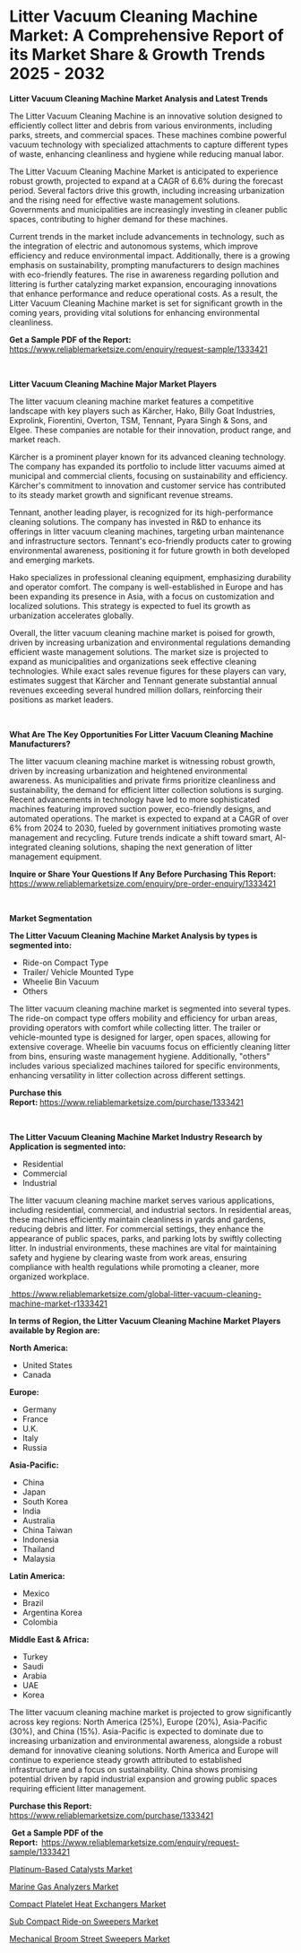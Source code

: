 <p><h1>Litter Vacuum Cleaning Machine Market: A Comprehensive Report of its Market Share & Growth Trends 2025 - 2032</h1></p><p><strong>Litter Vacuum Cleaning Machine Market Analysis and Latest Trends</strong></p>
<p><p>The Litter Vacuum Cleaning Machine is an innovative solution designed to efficiently collect litter and debris from various environments, including parks, streets, and commercial spaces. These machines combine powerful vacuum technology with specialized attachments to capture different types of waste, enhancing cleanliness and hygiene while reducing manual labor.</p><p>The Litter Vacuum Cleaning Machine Market is anticipated to experience robust growth, projected to expand at a CAGR of 6.6% during the forecast period. Several factors drive this growth, including increasing urbanization and the rising need for effective waste management solutions. Governments and municipalities are increasingly investing in cleaner public spaces, contributing to higher demand for these machines.</p><p>Current trends in the market include advancements in technology, such as the integration of electric and autonomous systems, which improve efficiency and reduce environmental impact. Additionally, there is a growing emphasis on sustainability, prompting manufacturers to design machines with eco-friendly features. The rise in awareness regarding pollution and littering is further catalyzing market expansion, encouraging innovations that enhance performance and reduce operational costs. As a result, the Litter Vacuum Cleaning Machine market is set for significant growth in the coming years, providing vital solutions for enhancing environmental cleanliness.</p></p>
<p><strong>Get a Sample PDF of the Report:&nbsp;</strong> <a href="https://www.reliablemarketsize.com/enquiry/request-sample/1333421?utm_campaign=1943&utm_medium=2&utm_source=Github&utm_content=ia&utm_term=24032025&utm_id=litter-vacuum-cleaning-machine">https://www.reliablemarketsize.com/enquiry/request-sample/1333421</a></p>
<p>&nbsp;</p>
<p><strong>Litter Vacuum Cleaning Machine Major Market Players</strong></p>
<p><p>The litter vacuum cleaning machine market features a competitive landscape with key players such as Kärcher, Hako, Billy Goat Industries, Exprolink, Fiorentini, Overton, TSM, Tennant, Pyara Singh & Sons, and Elgee. These companies are notable for their innovation, product range, and market reach.</p><p>Kärcher is a prominent player known for its advanced cleaning technology. The company has expanded its portfolio to include litter vacuums aimed at municipal and commercial clients, focusing on sustainability and efficiency. Kärcher's commitment to innovation and customer service has contributed to its steady market growth and significant revenue streams.</p><p>Tennant, another leading player, is recognized for its high-performance cleaning solutions. The company has invested in R&D to enhance its offerings in litter vacuum cleaning machines, targeting urban maintenance and infrastructure sectors. Tennant's eco-friendly products cater to growing environmental awareness, positioning it for future growth in both developed and emerging markets.</p><p>Hako specializes in professional cleaning equipment, emphasizing durability and operator comfort. The company is well-established in Europe and has been expanding its presence in Asia, with a focus on customization and localized solutions. This strategy is expected to fuel its growth as urbanization accelerates globally.</p><p>Overall, the litter vacuum cleaning machine market is poised for growth, driven by increasing urbanization and environmental regulations demanding efficient waste management solutions. The market size is projected to expand as municipalities and organizations seek effective cleaning technologies. While exact sales revenue figures for these players can vary, estimates suggest that Kärcher and Tennant generate substantial annual revenues exceeding several hundred million dollars, reinforcing their positions as market leaders.</p></p>
<p>&nbsp;</p>
<p><strong>What Are The Key Opportunities For Litter Vacuum Cleaning Machine Manufacturers?</strong></p>
<p><p>The litter vacuum cleaning machine market is witnessing robust growth, driven by increasing urbanization and heightened environmental awareness. As municipalities and private firms prioritize cleanliness and sustainability, the demand for efficient litter collection solutions is surging. Recent advancements in technology have led to more sophisticated machines featuring improved suction power, eco-friendly designs, and automated operations. The market is expected to expand at a CAGR of over 6% from 2024 to 2030, fueled by government initiatives promoting waste management and recycling. Future trends indicate a shift toward smart, AI-integrated cleaning solutions, shaping the next generation of litter management equipment.</p></p>
<p><strong>Inquire or Share Your Questions If Any Before Purchasing This Report:</strong> <a href="https://www.reliablemarketsize.com/enquiry/pre-order-enquiry/1333421?utm_campaign=1943&utm_medium=2&utm_source=Github&utm_content=ia&utm_term=24032025&utm_id=litter-vacuum-cleaning-machine">https://www.reliablemarketsize.com/enquiry/pre-order-enquiry/1333421</a></p>
<p>&nbsp;</p>
<p><strong>Market Segmentation</strong></p>
<p><strong>The Litter Vacuum Cleaning Machine Market Analysis by types is segmented into:</strong></p>
<p><ul><li>Ride-on Compact Type</li><li>Trailer/ Vehicle Mounted Type</li><li>Wheelie Bin Vacuum</li><li>Others</li></ul></p>
<p><p>The litter vacuum cleaning machine market is segmented into several types. The ride-on compact type offers mobility and efficiency for urban areas, providing operators with comfort while collecting litter. The trailer or vehicle-mounted type is designed for larger, open spaces, allowing for extensive coverage. Wheelie bin vacuums focus on efficiently cleaning litter from bins, ensuring waste management hygiene. Additionally, "others" includes various specialized machines tailored for specific environments, enhancing versatility in litter collection across different settings.</p></p>
<p><strong>Purchase this Report:&nbsp;</strong><a href="https://www.reliablemarketsize.com/purchase/1333421?utm_campaign=1943&utm_medium=2&utm_source=Github&utm_content=ia&utm_term=24032025&utm_id=litter-vacuum-cleaning-machine">https://www.reliablemarketsize.com/purchase/1333421</a></p>
<p>&nbsp;</p>
<p><strong>The Litter Vacuum Cleaning Machine Market Industry Research by Application is segmented into:</strong></p>
<p><ul><li>Residential</li><li>Commercial</li><li>Industrial</li></ul></p>
<p><p>The litter vacuum cleaning machine market serves various applications, including residential, commercial, and industrial sectors. In residential areas, these machines efficiently maintain cleanliness in yards and gardens, reducing debris and litter. For commercial settings, they enhance the appearance of public spaces, parks, and parking lots by swiftly collecting litter. In industrial environments, these machines are vital for maintaining safety and hygiene by clearing waste from work areas, ensuring compliance with health regulations while promoting a cleaner, more organized workplace.</p></p>
<p><a href="https://www.reliablemarketsize.com/global-litter-vacuum-cleaning-machine-market-r1333421?utm_campaign=1943&utm_medium=2&utm_source=Github&utm_content=ia&utm_term=24032025&utm_id=litter-vacuum-cleaning-machine">&nbsp;https://www.reliablemarketsize.com/global-litter-vacuum-cleaning-machine-market-r1333421</a></p>
<p><strong>In terms of Region, the Litter Vacuum Cleaning Machine Market Players available by Region are:</strong></p>
<p>
    <p> <strong> North America: </strong>
        <ul>
            <li>United States</li>
            <li>Canada</li>
        </ul>
        </p> 
    <p> <strong> Europe: </strong>
        <ul>
            <li>Germany</li>
            <li>France</li>
            <li>U.K.</li>
            <li>Italy</li>
            <li>Russia</li>
        </ul>
        </p> 
    <p> <strong> Asia-Pacific: </strong>
        <ul>
            <li>China</li>
            <li>Japan</li>
            <li>South Korea</li>
            <li>India</li>
            <li>Australia</li>
            <li>China Taiwan</li>
            <li>Indonesia</li>
            <li>Thailand</li>
            <li>Malaysia</li>
        </ul>
        </p> 
    <p> <strong> Latin America: </strong>
        <ul>
            <li>Mexico</li>
            <li>Brazil</li>
            <li>Argentina Korea</li>
            <li>Colombia</li>
        </ul>
        </p> 
    <p> <strong> Middle East & Africa: </strong>
        <ul>
            <li>Turkey</li>
            <li>Saudi</li>
            <li>Arabia</li>
            <li>UAE</li>
            <li>Korea</li>
        </ul>
    </p>
    </p>
<p><p>The litter vacuum cleaning machine market is projected to grow significantly across key regions: North America (25%), Europe (20%), Asia-Pacific (30%), and China (15%). Asia-Pacific is expected to dominate due to increasing urbanization and environmental awareness, alongside a robust demand for innovative cleaning solutions. North America and Europe will continue to experience steady growth attributed to established infrastructure and a focus on sustainability. China shows promising potential driven by rapid industrial expansion and growing public spaces requiring efficient litter management.</p></p>
<p><strong>Purchase this Report: </strong><a href="https://www.reliablemarketsize.com/purchase/1333421?utm_campaign=1943&utm_medium=2&utm_source=Github&utm_content=ia&utm_term=24032025&utm_id=litter-vacuum-cleaning-machine">https://www.reliablemarketsize.com/purchase/1333421</a></p>
<p>&nbsp;<strong>Get a Sample PDF of the Report:&nbsp;&nbsp;</strong><a href="https://www.reliablemarketsize.com/enquiry/request-sample/1333421?utm_campaign=1943&utm_medium=2&utm_source=Github&utm_content=ia&utm_term=24032025&utm_id=litter-vacuum-cleaning-machine">https://www.reliablemarketsize.com/enquiry/request-sample/1333421</a></p>
<p><strong></strong></p>
<p><p><a href="https://github.com/agemakisel4b/Market-Research-Report-List-1/blob/main/platinum-based-catalysts-market.md?utm_campaign=1943&utm_medium=2&utm_source=Github&utm_content=ia&utm_term=24032025&utm_id=litter-vacuum-cleaning-machine">Platinum-Based Catalysts Market</a></p><p><a href="https://github.com/marfosamiko7/Market-Research-Report-List-1/blob/main/marine-gas-analyzers-market.md?utm_campaign=1943&utm_medium=2&utm_source=Github&utm_content=ia&utm_term=24032025&utm_id=litter-vacuum-cleaning-machine">Marine Gas Analyzers Market</a></p><p><a href="https://github.com/bawksmaedamu/Market-Research-Report-List-1/blob/main/compact-platelet-heat-exchangers-market.md?utm_campaign=1943&utm_medium=2&utm_source=Github&utm_content=ia&utm_term=24032025&utm_id=litter-vacuum-cleaning-machine">Compact Platelet Heat Exchangers Market</a></p><p><a href="https://github.com/gierlravasty/Market-Research-Report-List-1/blob/main/sub-compact-ride-on-sweepers-market.md?utm_campaign=1943&utm_medium=2&utm_source=Github&utm_content=ia&utm_term=24032025&utm_id=litter-vacuum-cleaning-machine">Sub Compact Ride-on Sweepers Market</a></p><p><a href="https://github.com/amourdeeks8j/Market-Research-Report-List-1/blob/main/mechanical-broom-street-sweepers-market.md?utm_campaign=1943&utm_medium=2&utm_source=Github&utm_content=ia&utm_term=24032025&utm_id=litter-vacuum-cleaning-machine">Mechanical Broom Street Sweepers Market</a></p></p>